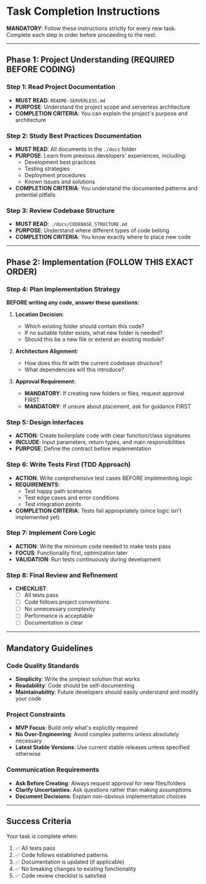 # Task Completion Instructions

**MANDATORY**: Follow these instructions strictly for every new task. Complete each step in order before proceeding to the next.

---

## Phase 1: Project Understanding (REQUIRED BEFORE CODING)

### Step 1: Read Project Documentation
- **MUST READ**: `README-SERVERLESS.md`
- **PURPOSE**: Understand the project scope and serverless architecture
- **COMPLETION CRITERIA**: You can explain the project's purpose and architecture

### Step 2: Study Best Practices Documentation
- **MUST READ**: All documents in the `./docs` folder
- **PURPOSE**: Learn from previous developers' experiences, including:
  - Development best practices
  - Testing strategies
  - Deployment procedures
  - Known issues and solutions
- **COMPLETION CRITERIA**: You understand the documented patterns and potential pitfalls

### Step 3: Review Codebase Structure
- **MUST READ**: `./docs/CODEBASE_STRUCTURE.md`
- **PURPOSE**: Understand where different types of code belong
- **COMPLETION CRITERIA**: You know exactly where to place new code

---

## Phase 2: Implementation (FOLLOW THIS EXACT ORDER)

### Step 4: Plan Implementation Strategy
**BEFORE writing any code, answer these questions:**

1. **Location Decision**:
   - Which existing folder should contain this code?
   - If no suitable folder exists, what new folder is needed?
   - Should this be a new file or extend an existing module?

2. **Architecture Alignment**:
   - How does this fit with the current codebase structure?
   - What dependencies will this introduce?

3. **Approval Requirement**:
   - **MANDATORY**: If creating new folders or files, request approval FIRST
   - **MANDATORY**: If unsure about placement, ask for guidance FIRST

### Step 5: Design Interfaces
- **ACTION**: Create boilerplate code with clear function/class signatures
- **INCLUDE**: Input parameters, return types, and main responsibilities
- **PURPOSE**: Define the contract before implementation

### Step 6: Write Tests First (TDD Approach)
- **ACTION**: Write comprehensive test cases BEFORE implementing logic
- **REQUIREMENTS**:
  - Test happy path scenarios
  - Test edge cases and error conditions
  - Test integration points
- **COMPLETION CRITERIA**: Tests fail appropriately (since logic isn't implemented yet)

### Step 7: Implement Core Logic
- **ACTION**: Write the minimum code needed to make tests pass
- **FOCUS**: Functionality first, optimization later
- **VALIDATION**: Run tests continuously during development

### Step 8: Final Review and Refinement
- **CHECKLIST**:
  - [ ] All tests pass
  - [ ] Code follows project conventions
  - [ ] No unnecessary complexity
  - [ ] Performance is acceptable
  - [ ] Documentation is clear

---

## Mandatory Guidelines

### Code Quality Standards
- **Simplicity**: Write the simplest solution that works
- **Readability**: Code should be self-documenting
- **Maintainability**: Future developers should easily understand and modify your code

### Project Constraints
- **MVP Focus**: Build only what's explicitly required
- **No Over-Engineering**: Avoid complex patterns unless absolutely necessary
- **Latest Stable Versions**: Use current stable releases unless specified otherwise

### Communication Requirements
- **Ask Before Creating**: Always request approval for new files/folders
- **Clarify Uncertainties**: Ask questions rather than making assumptions
- **Document Decisions**: Explain non-obvious implementation choices

---

## Success Criteria

Your task is complete when:
1. ✅ All tests pass
2. ✅ Code follows established patterns
3. ✅ Documentation is updated (if applicable)
4. ✅ No breaking changes to existing functionality
5. ✅ Code review checklist is satisfied